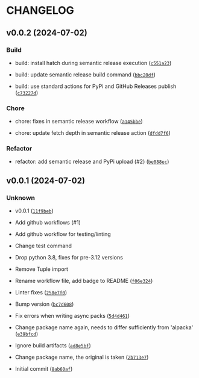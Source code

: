# CHANGELOG

## v0.0.2 (2024-07-02)

### Build

* build: install hatch during semantic release execution ([`c551a23`](https://github.com/kmontag/alpacks/commit/c551a2386661f181e3c819d813c4dedf8b2e8200))

* build: update semantic release build command ([`bbc20df`](https://github.com/kmontag/alpacks/commit/bbc20df150279d3055651952c7692344e16870e5))

* build: use standard actions for PyPi and GitHub Releases publish ([`c73227d`](https://github.com/kmontag/alpacks/commit/c73227d3a8f9a2c20ce8a31fa35cd12fdcd950e1))

### Chore

* chore: fixes in semantic release workflow ([`a145bbe`](https://github.com/kmontag/alpacks/commit/a145bbe583c4fa0dd252561b8c635e0a23edf2c5))

* chore: update fetch depth in semantic release action ([`dfdd7f6`](https://github.com/kmontag/alpacks/commit/dfdd7f69d4d10762b469182a7ed3f0b363a37fb2))

### Refactor

* refactor: add semantic release and PyPi upload (#2) ([`be088ec`](https://github.com/kmontag/alpacks/commit/be088eceed561ffe7c7a6ceca828682d719224ee))

## v0.0.1 (2024-07-02)

### Unknown

* v0.0.1 ([`11f9beb`](https://github.com/kmontag/alpacks/commit/11f9beb244c5ec65004befec4807fc5cd09eee57))

* Add github workflows (#1)

* Add github workflow for testing/linting

* Change test command

* Drop python 3.8, fixes for pre-3.12 versions

* Remove Tuple import

* Rename workflow file, add badge to README ([`f06e324`](https://github.com/kmontag/alpacks/commit/f06e3240660f604c810676c686445c97e83bd997))

* Linter fixes ([`258e7f0`](https://github.com/kmontag/alpacks/commit/258e7f0bc70c8a10e363189ca50806a534d60e42))

* Bump version ([`bc7d608`](https://github.com/kmontag/alpacks/commit/bc7d608d205f04143f9613067431947f28d6a782))

* Fix errors when writing async packs ([`5d4d461`](https://github.com/kmontag/alpacks/commit/5d4d461beccd879a164c7615d846c6d14de4e5d2))

* Change package name again, needs to differ sufficiently from &#39;alpacka&#39; ([`e39bfcd`](https://github.com/kmontag/alpacks/commit/e39bfcd7c59180fd03c48db59d23dce29eaf0b29))

* Ignore build artifacts ([`ad8e5bf`](https://github.com/kmontag/alpacks/commit/ad8e5bf870cdd5946e7fa2913b18fdd3b4262e23))

* Change package name, the original is taken ([`2b713e7`](https://github.com/kmontag/alpacks/commit/2b713e7bab13f80edd782caff7f01312aa648907))

* Initial commit ([`8ab60af`](https://github.com/kmontag/alpacks/commit/8ab60af515761bf4bb29bb74c677f025294dc2e5))

